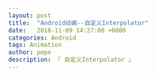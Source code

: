 ```yaml
---
layout: post
title:  "Android动画--自定义Interpolator"
date:   2018-11-09 14:27:00 +0800
categories: Android
tags: Animation
author: pepe
description: 『 自定义Interpolator 』
---
```




























